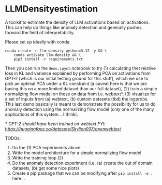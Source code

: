 # LLMDensityestimation
A toolkit to estimate the density of LLM activations based on activations. This can help do things like anomaly detection and generally pushes forward the field of interpretability.

Please set up ideally with conda:
```
conda create -n llm-density python=3.12 -y && \
    conda activate llm-density && \
    pip3 install -r requirements.txt
```

Then you can run the `demo.ipynb` notebook to try (1) calculating thet relative loss in KL and variance explained by performing PCA on activations from GPT-2 (which is our initial testing ground for this stuff), which we use to pick an optimal PCA under a KL constraint (a caveat here is that we are basing this on a more limited dataset than our full dataset), (2) train a simple normalizing flow model on these on data from i.e. webtext*, (3) visualize for a set of inputs from (a) webtext, (b) custom datasets (tbd) the logprobs. This last demo basically is meant to demonstrate the possibility for us to do anomaly detection using the normalizing flow model (only one of the many applications of this system... I think).

_* GPT-2 should have been trained on webtext FYI: https://huggingface.co/datasets/Skylion007/openwebtext_

TODOs:
1. Do the (1) PCA experiments above
2. Write the model architecture for a simple normalizing flow model
3. Write the training loop (2)
4. Do the anomaly detection experiment (i.e. (a) create the out of domain datasets, (b) get some nice plots)
5. Create a pip package that we can be modifying after `pip install -e .` here...